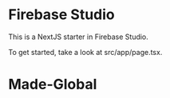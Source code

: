 # Firebase Studio

This is a NextJS starter in Firebase Studio.

To get started, take a look at src/app/page.tsx.
# Made-Global
